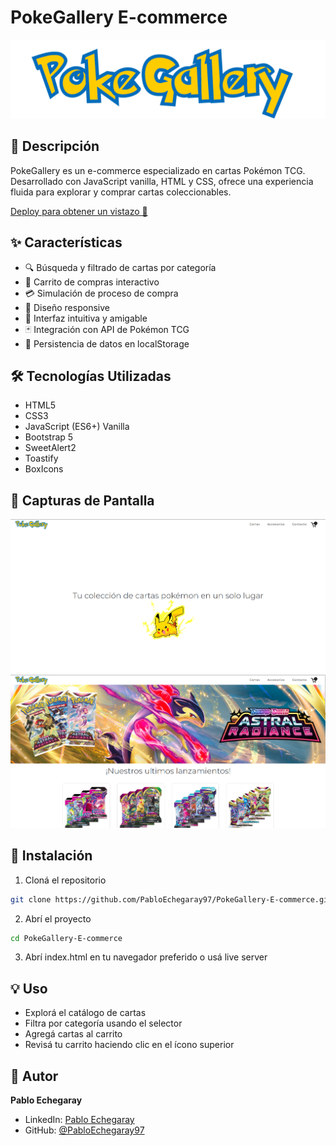 # PokeGallery E-commerce

![PokeGallery Logo](assets/img/logo2.png)

## 📝 Descripción

PokeGallery es un e-commerce especializado en cartas Pokémon TCG. Desarrollado con JavaScript vanilla, HTML y CSS, ofrece una experiencia fluida para explorar y comprar cartas coleccionables.

[Deploy para obtener un vistazo 🚀](https://pabloechegaray97.github.io/PokeGallery-E-commerce/)

## ✨ Características

- 🔍 Búsqueda y filtrado de cartas por categoría
- 🛒 Carrito de compras interactivo
- 💳 Simulación de proceso de compra
- 📱 Diseño responsive
- 🎨 Interfaz intuitiva y amigable
- 🃏 Integración con API de Pokémon TCG
- 💾 Persistencia de datos en localStorage

## 🛠️ Tecnologías Utilizadas

- HTML5
- CSS3
- JavaScript (ES6+) Vanilla
- Bootstrap 5
- SweetAlert2
- Toastify
- BoxIcons

## 📸 Capturas de Pantalla

![Página Principal](assets/img/screenshot1.png)
![Catálogo de Cartas](assets/img/screenshot2.png)

## 🚀 Instalación

1. Cloná el repositorio

```bash
git clone https://github.com/PabloEchegaray97/PokeGallery-E-commerce.git
```

2. Abrí el proyecto
```bash
cd PokeGallery-E-commerce
```

3. Abrí index.html en tu navegador preferido o usá live server

## 💡 Uso

- Explorá el catálogo de cartas
- Filtra por categoría usando el selector
- Agregá cartas al carrito
- Revisá tu carrito haciendo clic en el ícono superior

## 👤 Autor

**Pablo Echegaray**
- LinkedIn: [Pablo Echegaray](https://www.linkedin.com/in/pablo-echegaray-a4a000241/)
- GitHub: [@PabloEchegaray97](https://github.com/PabloEchegaray97)
